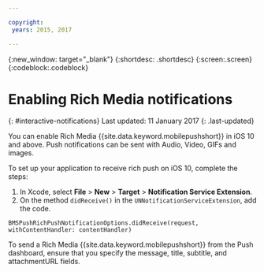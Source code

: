 ```yaml
---

copyright:
 years: 2015, 2017

---
```


{:new_window: target="_blank"}
{:shortdesc: .shortdesc}
{:screen:.screen}
{:codeblock:.codeblock}

# Enabling Rich Media notifications
{: #interactive-notifications}
Last updated: 11 January 2017
{: .last-updated}


You can enable Rich Media {{site.data.keyword.mobilepushshort}} in iOS 10 and above. Push notifications can be sent with Audio, Video, GIFs and images. 

To set up your application to receive rich push on iOS 10, complete the steps:  

1. In Xcode, select **File** > **New** > **Target** > **Notification Service Extension**.
2. On the method `didReceive()` in the `UNNotificationServiceExtension`, add the  code.
```
BMSPushRichPushNotificationOptions.didReceive(request, withContentHandler: contentHandler)
```
	
To send a Rich Media {{site.data.keyword.mobilepushshort}} from the Push dashboard, ensure that you specify the message, title, subtitle, and attachmentURL fields.